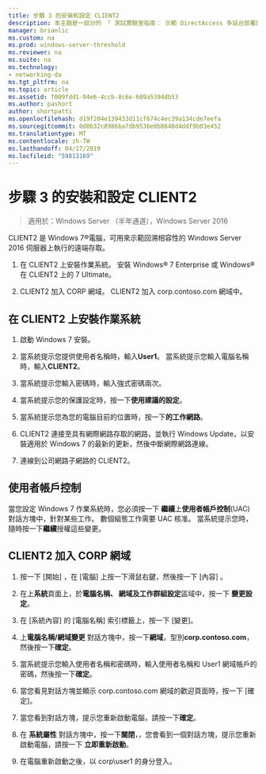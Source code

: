 ```yaml
---
title: 步驟 3 的安裝和設定 CLIENT2
description: 本主題是一部分的 「 測試實驗室指南： 示範 DirectAccess 多站台部署的 Windows Server 2016
manager: brianlic
ms.custom: na
ms.prod: windows-server-threshold
ms.reviewer: na
ms.suite: na
ms.technology:
- networking-da
ms.tgt_pltfrm: na
ms.topic: article
ms.assetid: f009fdd1-94e6-4ccb-8c6e-609a5394db53
ms.author: pashort
author: shortpatti
ms.openlocfilehash: d19f204e139433d11cf674c4ec39a134cde7eefa
ms.sourcegitcommit: 0d0b32c8986ba7db9536e0b8648d4ddf9b03e452
ms.translationtype: MT
ms.contentlocale: zh-TW
ms.lasthandoff: 04/17/2019
ms.locfileid: "59813169"
---
```

# <a name="step-3-install-and-configure-client2"></a>步驟 3 的安裝和設定 CLIENT2

>適用於：Windows Server （半年通道），Windows Server 2016

CLIENT2 是 Windows 7&reg;電腦，可用來示範回溯相容性的 Windows Server 2016 伺服器上執行的遠端存取。  
  
1. 在 CLIENT2 上安裝作業系統。 安裝 Windows&reg; 7 Enterprise 或 Windows&reg;在 CLIENT2 上的 7 Ultimate。  
  
2. CLIENT2 加入 CORP 網域。 CLIENT2 加入 corp.contoso.com 網域中。  
  
## <a name="to-install-the-operating-system-on-client2"></a>在 CLIENT2 上安裝作業系統  
  
1.  啟動 Windows 7 安裝。  
  
2.  當系統提示您提供使用者名稱時，輸入**User1**。 當系統提示您輸入電腦名稱時，輸入**CLIENT2**。  
  
3.  當系統提示您輸入密碼時，輸入強式密碼兩次。  
  
4.  當系統提示您的保護設定時，按一下**使用建議的設定**。  
  
5.  當系統提示您為您的電腦目前的位置時，按一下**的工作網路**。  
  
6.  CLIENT2 連接至具有網際網路存取的網路，並執行 Windows Update，以安裝適用於 Windows 7 的最新的更新，然後中斷網際網路連線。  
  
7.  連線到公司網路子網路的 CLIENT2。  
  
## <a name="user-account-control"></a>使用者帳戶控制  
當您設定 Windows 7 作業系統時，您必須按一下 **繼續**上**使用者帳戶控制**(UAC) 對話方塊中，針對某些工作。 數個組態工作需要 UAC 核准。 當系統提示您時，隨時按一下**繼續**授權這些變更。  
  
## <a name="to-join-client2-to-the-corp-domain"></a>CLIENT2 加入 CORP 網域  
  
1.  按一下 [開始] ，在 [電腦] 上按一下滑鼠右鍵，然後按一下 [內容] 。  
  
2.  在上**系統**頁面上，於**電腦名稱、 網域及工作群組設定**區域中，按一下 **變更設定**。  
  
3.  在 [系統內容] 的 [電腦名稱] 索引標籤上，按一下 [變更]。  
  
4.  上**電腦名稱/網域變更** 對話方塊中，按一下**網域**，型別**corp.contoso.com**，然後按一下**確定**。  
  
5.  當系統提示您輸入使用者名稱和密碼時，輸入使用者名稱和 User1 網域帳戶的密碼，然後按一下**確定**。  
  
6.  當您看見對話方塊並顯示 corp.contoso.com 網域的歡迎頁面時，按一下 [確定]。  
  
7.  當您看到對話方塊，提示您重新啟動電腦，請按一下**確定**。  
  
8.  在 **系統屬性** 對話方塊中，按一下**關閉**，，您會看到一個對話方塊，提示您重新啟動電腦，請按一下 **立即重新啟動**。  
  
9. 在電腦重新啟動之後，以 corp\user1 的身分登入。

